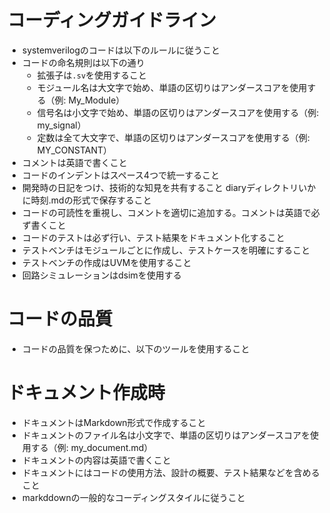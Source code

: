 # コーディングガイドライン
- systemverilogのコードは以下のルールに従うこと
- コードの命名規則は以下の通り
  - 拡張子は`.sv`を使用すること
  - モジュール名は大文字で始め、単語の区切りはアンダースコアを使用する（例: My_Module）
  - 信号名は小文字で始め、単語の区切りはアンダースコアを使用する（例: my_signal）
  - 定数は全て大文字で、単語の区切りはアンダースコアを使用する（例: MY_CONSTANT）
- コメントは英語で書くこと
- コードのインデントはスペース4つで統一すること
- 開発時の日記をつけ、技術的な知見を共有すること diaryディレクトリいかに時刻.mdの形式で保存すること
- コードの可読性を重視し、コメントを適切に追加する。コメントは英語で必ず書くこと
- コードのテストは必ず行い、テスト結果をドキュメント化すること
- テストベンチはモジュールごとに作成し、テストケースを明確にすること
- テストベンチの作成はUVMを使用すること
- 回路シミュレーションはdsimを使用する

# コードの品質
- コードの品質を保つために、以下のツールを使用すること

# ドキュメント作成時
- ドキュメントはMarkdown形式で作成すること
- ドキュメントのファイル名は小文字で、単語の区切りはアンダースコアを使用する（例: my_document.md）
- ドキュメントの内容は英語で書くこと
- ドキュメントにはコードの使用方法、設計の概要、テスト結果などを含めること
- markddownの一般的なコーディングスタイルに従うこと

